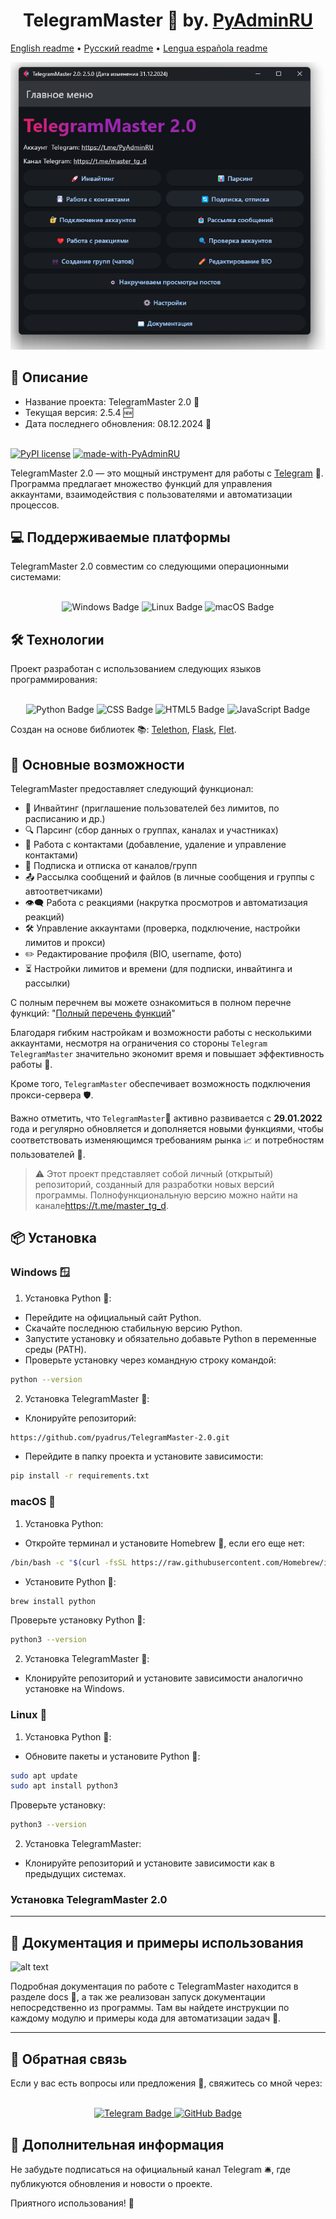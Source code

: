 <h1 align="center">TelegramMaster 🚀 by. <a href="https://t.me/PyAdminRU" target="_blank">PyAdminRU</a></h1>

[English readme](README.eng.md) • [Русский readme](README.md) • [Lengua española readme](README.es.md)

![alt text](docs/static/images/TelegramMaster_2.png "TelegramMaster_2")

<h2>📖 Описание</h2>

- Название проекта: TelegramMaster 2.0 🚀<br>
- Текущая версия: 2.5.4 🆕<br>
- Дата последнего обновления: 08.12.2024 📅<br><br>

[![PyPI license](https://img.shields.io/pypi/l/ansicolortags.svg)](https://pypi.python.org/pypi/ansicolortags/)
[![made-with-PyAdminRU](https://img.shields.io/badge/Made%20with-PyAdminRU-1f425f.svg)](https://t.me/PyAdminRU)

TelegramMaster 2.0 — это мощный инструмент для работы с <a href="https://telegram.org/">Telegram</a> 📨. Программа
предлагает множество функций для управления аккаунтами, взаимодействия с пользователями и автоматизации процессов.

<h2>💻 Поддерживаемые платформы</h2>
TelegramMaster 2.0 совместим со следующими операционными системами:<br><br>

<p align="center">
<img src="https://img.shields.io/badge/Windows-0078D6?style=for-the-badge&logo=windows&logoColor=white" alt="Windows Badge">
  <img src="https://img.shields.io/badge/Linux-FCC624?style=for-the-badge&logo=linux&logoColor=black" alt="Linux Badge">
  <img src="https://img.shields.io/badge/mac%20os-000000?style=for-the-badge&logo=apple&logoColor=white" alt="macOS Badge">
</p>

<h2>🛠️ Технологии</h2>
Проект разработан с использованием следующих языков программирования:<br><br>

<p align="center">
  <img src="https://img.shields.io/badge/Python-14354C?style=for-the-badge&logo=python&logoColor=white" alt="Python Badge">
  <img src="https://img.shields.io/badge/CSS-239120?&style=for-the-badge&logo=css3&logoColor=white" alt="CSS Badge">
  <img src="https://img.shields.io/badge/HTML5-E34F26?style=for-the-badge&logo=html5&logoColor=white" alt="HTML5 Badge">
  <img src="https://img.shields.io/badge/JavaScript-F7DF1E?style=for-the-badge&logo=JavaScript&logoColor=white" alt="JavaScript Badge">
</p>

Cоздан на основе библиотек
📚: [Telethon](https://github.com/LonamiWebs/Telethon), [Flask](https://flask.palletsprojects.com/en/3.0.x/), [Flet](https://github.com/flet-dev/flet).

<h2>🚀 Основные возможности</h2>

TelegramMaster предоставляет следующий функционал:

* 📩 Инвайтинг (приглашение пользователей без лимитов, по расписанию и др.)
* 🔍 Парсинг (сбор данных о группах, каналах и участниках)
* 📇 Работа с контактами (добавление, удаление и управление контактами)
* 📢 Подписка и отписка от каналов/групп
* 📤 Рассылка сообщений и файлов (в личные сообщения и группы с автоответчиками)
* 👁️‍🗨️ Работа с реакциями (накрутка просмотров и автоматизация реакций)
* 🛠️ Управление аккаунтами (проверка, подключение, настройки лимитов и прокси)
* ✏️ Редактирование профиля (BIO, username, фото)
* ⏳ Настройки лимитов и времени (для подписки, инвайтинга и рассылки)

С полным перечнем вы можете ознакомиться в полном перечне
функций: "[Полный перечень функций](docs/Полный_перечень_функций.md)"

Благодаря гибким настройкам и возможности работы с несколькими
аккаунтами, несмотря на ограничения со стороны <code>Telegram</code> <code>TelegramMaster</code> значительно экономит
время и повышает эффективность работы 💼.

Кроме того, <code>TelegramMaster</code> обеспечивает возможность подключения
прокси-сервера 🛡️.

Важно отметить, что <code>TelegramMaster</code>🚀 активно развивается с <b>29.01.2022</b> года и регулярно обновляется и
дополняется новыми
функциями, чтобы соответствовать изменяющимся требованиям рынка 📈 и потребностям пользователей 🤝.

> ⚠️ Этот проект представляет собой личный (открытый) репозиторий, созданный для разработки новых версий программы.
> Полнофункциональную
> версию можно найти на канале<https://t.me/master_tg_d>.

<h2>📦 Установка</h2>

<h3>Windows 🪟</h3>

1. Установка Python 🐍:

* Перейдите на официальный сайт Python.
* Скачайте последнюю стабильную версию Python.
* Запустите установку и обязательно добавьте Python в переменные среды (PATH).
* Проверьте установку через командную строку командой:

```sh
python --version
```

2. Установка TelegramMaster 🚀:

* Клонируйте репозиторий:

```sh
https://github.com/pyadrus/TelegramMaster-2.0.git
```

* Перейдите в папку проекта и установите зависимости:

```sh
pip install -r requirements.txt
```

<h3>macOS 🍏</h3>

1. Установка Python:

* Откройте терминал и установите Homebrew 🍺, если его еще нет:

```sh
/bin/bash -c "$(curl -fsSL https://raw.githubusercontent.com/Homebrew/install/HEAD/install.sh)"
```

* Установите Python 🐍:

```sh
brew install python
```

Проверьте установку Python 🐍:

```sh
python3 --version
```

2. Установка TelegramMaster 🚀:

* Клонируйте репозиторий и установите зависимости аналогично установке на Windows.

<h3>Linux 🐧</h3>

1. Установка Python 🐍:

* Обновите пакеты и установите Python 🐍:

```sh
sudo apt update
sudo apt install python3
```

Проверьте установку:

```sh
python3 --version

```

2. Установка TelegramMaster:

* Клонируйте репозиторий и установите зависимости как в предыдущих системах.

<h3>Установка TelegramMaster 2.0</h3>

<hr/> <!-- Горизонтальная линия-->

<h2>🔧 Документация и примеры использования</h2>

![alt text](docs/static/images/documentation.png "Documentation")

Подробная документация по работе с TelegramMaster находится в разделе docs 📜, а так же реализован запуск документации
непосредственно из программы.
Там вы найдете инструкции по каждому модулю и примеры кода для автоматизации задач 🔄.

<hr/> <!-- Горизонтальная линия-->

<h2>💬 Обратная связь</h2>
Если у вас есть вопросы или предложения 📝, свяжитесь со мной через:<br><br>

<p align="center">
  <a href="https://t.me/PyAdminRU">
    <img src="https://img.shields.io/badge/Telegram-2CA5E0?style=for-the-badge&logo=telegram&logoColor=white" alt="Telegram Badge">
  </a>
  <a href="https://github.com/pyadrus">
    <img src="https://img.shields.io/badge/GitHub-100000?style=for-the-badge&logo=github&logoColor=white" alt="GitHub Badge">
  </a>
</p>

<h2>📢 Дополнительная информация</h2>

Не забудьте подписаться на официальный канал Telegram 🛎️, где публикуются обновления и новости о проекте.

Приятного использования! 🚀